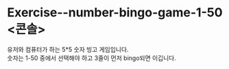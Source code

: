# Exercise--number-bingo-game-1-50 <콘솔>

유저와 컴퓨터가 하는 5\*5 숫자 빙고 게임입니다.
<br>
숫자는 1-50 중에서 선택해야 하고 3줄이 먼저 bingo되면 이깁니다.


